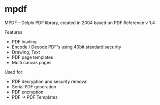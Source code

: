 # mpdf
MPDF - Delphi PDF library, created in 2004 based on PDF Reference v 1.4

Features
- PDF loading 
- Encode / Decode PDF's using 40bit standard security
- Drawing, Text
- PDF page templates
- Multi canvas pages

Used for:
- PDF decryption and security removal
- Serial PDF generation
- PDF encryption
- PDF -> PDF Templates
